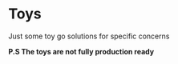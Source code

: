 # Toys

Just some toy go solutions for specific concerns

**P.S The toys are not fully production ready**
